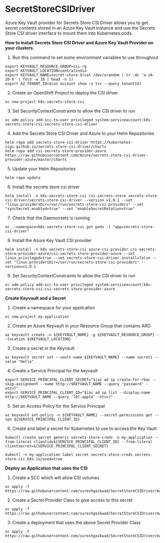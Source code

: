 # SecretStoreCSIDriver
Azure Key Vault provider for Secrets Store CSI Driver allows you to get secret contents stored in an Azure Key Vault instance and use the Secrets Store CSI driver interface to mount them into Kubernetes pods.

**How to install Secrets Store CSI Driver and Azure Key Vault Provider on your clusters.**

1. Run this command to set some environment variables to use throughout
~~~
export KEYVAULT_RESOURCE_GROUP=csi-rg
export KEYVAULT_LOCATION=centralindia
export KEYVAULT_NAME=secret-store-$(cat /dev/urandom | tr -dc 'a-zA-Z0-9' | fold -w 10 | head -n 1)
export AZ_TENANT_ID=$(az account show -o tsv --query tenantId)
~~~
2. Create an OpenShift Project to deploy the CSI driver
~~~
oc new-project k8s-secrets-store-csi
~~~
3. Set SecurityContextConstraints to allow the CSI driver to run 
~~~
oc adm policy add-scc-to-user privileged system:serviceaccount:k8s-secrets-store-csi:secrets-store-csi-driver
~~~
4. Add the Secrets Store CSI Driver and Azure to your Helm Repositories
~~~
helm repo add secrets-store-csi-driver https://kubernetes-sigs.github.io/secrets-store-csi-driver/charts
helm repo add csi-secrets-store-provider-azure https://raw.githubusercontent.com/Azure/secrets-store-csi-driver-provider-azure/master/charts
~~~
5. Update your Helm Repositories
~~~
helm repo update
~~~
6. Install the secrets store csi driver
~~~
helm install -n k8s-secrets-store-csi csi-secrets-store secrets-store-csi-driver/secrets-store-csi-driver --version v1.0.1 --set "linux.providersDir=/var/run/secrets-store-csi-providers" --set "syncSecret.enabled=true" --set "enableSecretRotation=true"
~~~
7. Check that the Daemonsets is running
~~~
oc --namespace=k8s-secrets-store-csi get pods -l "app=secrets-store-csi-driver"
~~~
8. Install the Azure Key Vault CSI provider
~~~
helm install -n k8s-secrets-store-csi azure-csi-provider csi-secrets-store-provider-azure/csi-secrets-store-provider-azure --set linux.privileged=true --set secrets-store-csi-driver.install=false --set "linux.providersDir=/var/run/secrets-store-csi-providers" --version=v1.0.1
~~~
9. Set SecurityContextConstraints to allow the CSI driver to run
~~~
oc adm policy add-scc-to-user privileged system:serviceaccount:k8s-secrets-store-csi:csi-secrets-store-provider-azure
~~~
**Create Keyvault and a Secret**
1. Create a namespace for your application
~~~
oc new-project my-application
~~~
2. Create an Azure Keyvault in your Resource Group that contains ARO
~~~
az keyvault create -n ${KEYVAULT_NAME} -g ${KEYVAULT_RESOURCE_GROUP} --location ${KEYVAULT_LOCATION}
~~~
3. Create a secret in the Keyvault
~~~
az keyvault secret set --vault-name ${KEYVAULT_NAME} --name secret1 --value "Hello"
~~~
4. Create a Service Principal for the keyvault
~~~
export SERVICE_PRINCIPAL_CLIENT_SECRET="$(az ad sp create-for-rbac --skip-assignment --name http://$KEYVAULT_NAME --query 'password' -otsv)"
export SERVICE_PRINCIPAL_CLIENT_ID="$(az ad sp list --display-name http://$KEYVAULT_NAME --query '[0].appId' -otsv)"
~~~
5. Set an Access Policy for the Service Principal
~~~
az keyvault set-policy -n ${KEYVAULT_NAME} --secret-permissions get --spn ${SERVICE_PRINCIPAL_CLIENT_ID}
~~~
6. Create and label a secret for Kubernetes to use to access the Key Vault
~~~
kubectl create secret generic secrets-store-creds -n my-application --from-literal clientid=${SERVICE_PRINCIPAL_CLIENT_ID} --from-literal clientsecret=${SERVICE_PRINCIPAL_CLIENT_SECRET}
 
kubectl -n my-application label secret secrets-store-creds secrets-store.csi.k8s.io/used=true
~~~
**Deploy an Application that uses the CSI**
1. Create a SCC which will allow CSI volumes
~~~
oc apply -f https://raw.githubusercontent.com/sureshgaikwad/SecretStoreCSIDriver/main/scc.yml
~~~
2. Create a Secret Provider Class to give access to this secret
~~~
oc apply -f https://raw.githubusercontent.com/sureshgaikwad/SecretStoreCSIDriver/main/secretproviderclass.yaml
~~~
3. Create a deployment that uses the above Secret Provider Class
~~~
oc apply -f https://raw.githubusercontent.com/sureshgaikwad/SecretStoreCSIDriver/main/deployment.yaml
~~~
